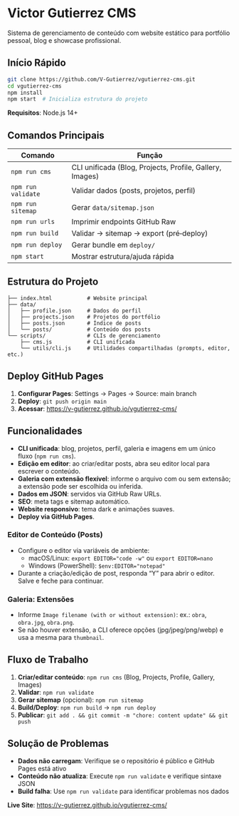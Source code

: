 # Victor Gutierrez CMS

Sistema de gerenciamento de conteúdo com website estático para portfólio pessoal, blog e showcase profissional.

## Início Rápido

```bash
git clone https://github.com/V-Gutierrez/vgutierrez-cms.git
cd vgutierrez-cms
npm install
npm start  # Inicializa estrutura do projeto
```

**Requisitos**: Node.js 14+

## Comandos Principais

| Comando | Função |
|---------|--------|
| `npm run cms` | CLI unificada (Blog, Projects, Profile, Gallery, Images) |
| `npm run validate` | Validar dados (posts, projetos, perfil) |
| `npm run sitemap` | Gerar `data/sitemap.json` |
| `npm run urls` | Imprimir endpoints GitHub Raw |
| `npm run build` | Validar → sitemap → export (pré‑deploy) |
| `npm run deploy` | Gerar bundle em `deploy/` |
| `npm start` | Mostrar estrutura/ajuda rápida |

## Estrutura do Projeto

```
├── index.html           # Website principal
├── data/
│   ├── profile.json     # Dados do perfil
│   ├── projects.json    # Projetos do portfólio
│   ├── posts.json       # Índice de posts
│   └── posts/           # Conteúdo dos posts
└── scripts/             # CLIs de gerenciamento
    ├── cms.js           # CLI unificada
    └── utils/cli.js     # Utilidades compartilhadas (prompts, editor, etc.)
```

## Deploy GitHub Pages

1. **Configurar Pages**: Settings → Pages → Source: main branch
2. **Deploy**: `git push origin main`
3. **Acessar**: https://v-gutierrez.github.io/vgutierrez-cms/

## Funcionalidades

- **CLI unificada**: blog, projetos, perfil, galeria e imagens em um único fluxo (`npm run cms`).
- **Edição em editor**: ao criar/editar posts, abra seu editor local para escrever o conteúdo.
- **Galeria com extensão flexível**: informe o arquivo com ou sem extensão; a extensão pode ser escolhida ou inferida.
- **Dados em JSON**: servidos via GitHub Raw URLs.
- **SEO**: meta tags e sitemap automático.
- **Website responsivo**: tema dark e animações suaves.
- **Deploy via GitHub Pages**.

### Editor de Conteúdo (Posts)
- Configure o editor via variáveis de ambiente:
  - macOS/Linux: `export EDITOR="code -w"` ou `export EDITOR=nano`
  - Windows (PowerShell): `$env:EDITOR="notepad"`
- Durante a criação/edição de post, responda “Y” para abrir o editor. Salve e feche para continuar.

### Galeria: Extensões
- Informe `Image filename (with or without extension)`: ex.: `obra`, `obra.jpg`, `obra.png`.
- Se não houver extensão, a CLI oferece opções (jpg/jpeg/png/webp) e usa a mesma para `thumbnail`.

## Fluxo de Trabalho

1. **Criar/editar conteúdo**: `npm run cms` (Blog, Projects, Profile, Gallery, Images)
2. **Validar**: `npm run validate`
3. **Gerar sitemap** (opcional): `npm run sitemap`
4. **Build/Deploy**: `npm run build` → `npm run deploy`
5. **Publicar**: `git add . && git commit -m "chore: content update" && git push`

## Solução de Problemas

- **Dados não carregam**: Verifique se o repositório é público e GitHub Pages está ativo
- **Conteúdo não atualiza**: Execute `npm run validate` e verifique sintaxe JSON
- **Build falha**: Use `npm run validate` para identificar problemas nos dados

**Live Site**: https://v-gutierrez.github.io/vgutierrez-cms/
